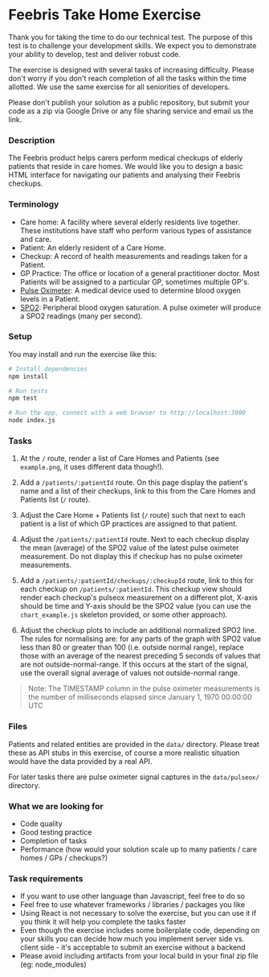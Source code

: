 # Feebris Take Home Exercise

Thank you for taking the time to do our technical test. The purpose of this test is to challenge your development skills. We expect you to demonstrate your ability to develop, test and deliver robust code.

The exercise is designed with several tasks of increasing difficulty. Please don't worry if you don't reach completion of all the tasks within the time allotted. We use the same exercise for all seniorities of developers.

Please don't publish your solution as a public repository, but submit your code as a zip via Google Drive or any file sharing service and email us the link.

### Description

The Feebris product helps carers perform medical checkups of elderly patients that reside in care homes. We would like you to design a basic HTML interface for navigating our patients and analysing their Feebris checkups.

### Terminology

* Care home: A facility where several elderly residents live together. These institutions have staff who perform various types of assistance and care.
* Patient: An elderly resident of a Care Home.
* Checkup: A record of health measurements and readings taken for a Patient.
* GP Practice: The office or location of a general practitioner doctor. Most Patients will be assigned to a particular GP, sometimes multiple GP's.
* [Pulse Oximeter](https://en.wikipedia.org/wiki/Pulse_oximetry): A medical device used to determine blood oxygen levels in a Patient.
* [SPO2](https://en.wikipedia.org/wiki/Oxygen_saturation_(medicine)): Peripheral blood oxygen saturation. A pulse oximeter will produce a SPO2 readings (many per second).

### Setup

You may install and run the exercise like this:

```bash
# Install dependencies
npm install

# Run tests
npm test

# Run the app, connect with a web browser to http://localhost:3000
node index.js
```

### Tasks

  1. At the `/` route, render a list of Care Homes and Patients (see `example.png`, it uses different data though!).

  2. Add a `/patients/:patientId` route. On this page display the patient's name and a list of their checkups, link to this from the Care Homes and Patients list (`/` route).

  3. Adjust the Care Home + Patients list (`/` route) such that next to each patient is a list of which GP practices are assigned to that patient.

  4. Adjust the `/patients/:patientId` route. Next to each checkup display the mean (average) of the SPO2 value of the latest pulse oximeter measurement. Do not display this if checkup has no pulse oximeter measurements.

  5. Add a `/patients/:patientId/checkups/:checkupId` route, link to this for each checkup on `/patients/:patientId`. This checkup view should render each checkup's pulseox measurement on a different plot, X-axis should be time and Y-axis should be the SPO2 value (you can use the `chart_example.js` skeleton provided, or some other approach).

  6. Adjust the checkup plots to include an additional normalized SPO2 line. The rules for normalising are: for any parts of the graph with SPO2 value less than 80 or greater than 100 (i.e. outside normal range), replace those with an average of the nearest preceding 5 seconds of values that are not outside-normal-range. If this occurs at the start of the signal, use the overall signal average of values not outside-normal range. 
  
  > Note: The TIMESTAMP column in the  pulse oximeter measurements is the number of milliseconds elapsed since January 1, 1970 00:00:00 UTC

### Files

Patients and related entities are provided in the `data/` directory. Please treat these as API stubs in this exercise, of course a more realistic situation would have the data provided by a real API.

For later tasks there are pulse oximeter signal captures in the `data/pulseox/` directory.

### What we are looking for

* Code quality
* Good testing practice
* Completion of tasks
* Performance (how would your solution scale up to many patients / care homes / GPs / checkups?)

### Task requirements

* If you want to use other language than Javascript, feel free to do so
* Feel free to use whatever frameworks / libraries / packages you like
* Using React is not necessary to solve the exercise, but you can use it if you think it will help you complete the tasks faster
* Even though the exercise includes some boilerplate code, depending on your skills you can decide how much you implement server side vs. client side - it's acceptable to submit an exercise without a backend
* Please avoid including artifacts from your local build in your final zip file (eg: node_modules)
